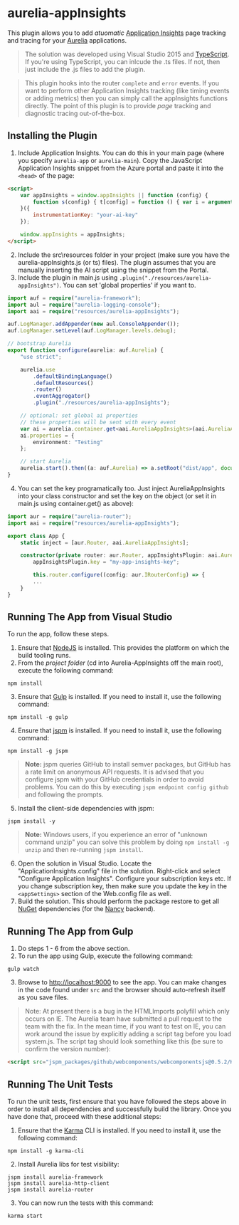 ﻿# aurelia-appInsights

This plugin allows you to add _atuomatic_ [Application Insights](http://azure.microsoft.com/en-us/documentation/articles/app-insights-web-track-usage-custom-events-metrics/) page tracking and tracing for your [Aurelia](http://www.aurelia.io/) applications.

> The solution was developed using Visual Studio 2015 and [TypeScript](http://www.typescriptlang.org/). If you're using TypeScript, you can inlcude the .ts files. If not, then just include the .js files to add the plugin.

> This plugin hooks into the router ```complete``` and ```error``` events. If you want to perform other Application Insights tracking (like timing events or adding metrics) then you can simply call the appInsights functions directly. The point of this plugin is to provide _page_ tracking and diagnostic tracing out-of-the-box.

## Installing the Plugin

1. Include Application Insights. You can do this in your main page (where you specify ```aurelia-app``` or ```aurelia-main```). Copy the JavaScript Application Insights snippet from the Azure portal and paste it into the ```<head>``` of the page:
```html
<script>
    var appInsights = window.appInsights || function (config) {
        function s(config) { t[config] = function () { var i = arguments; t.queue.push(function () { t[config].apply(t, i) }) } } var t = { config: config }, r = document, f = window, e = "script", o = r.createElement(e), i, u; for (o.src = config.url || "//az416426.vo.msecnd.net/scripts/a/ai.0.js", r.getElementsByTagName(e)[0].parentNode.appendChild(o), t.cookie = r.cookie, t.queue = [], i = ["Event", "Exception", "Metric", "PageView", "Trace"]; i.length;) s("track" + i.pop()); return config.disableExceptionTracking || (i = "onerror", s("_" + i), u = f[i], f[i] = function (config, r, f, e, o) { var s = u && u(config, r, f, e, o); return s !== !0 && t["_" + i](config, r, f, e, o), s }), t
    }({
        instrumentationKey: "your-ai-key"
    });

    window.appInsights = appInsights;
</script>
```
2. Include the src\resources folder in your project (make sure you have the aurelia-appInsights.js (or ts) files). The plugin assumes that you are manually inserting the AI script using the snippet from the Portal.
3. Include the plugin in main.js using ```.plugin("./resources/aurelia-appInsights")```. You can set 'global properties' if you want to.
```typescript
import auf = require("aurelia-framework");
import aul = require("aurelia-logging-console");
import aai = require("resources/aurelia-appInsights");

auf.LogManager.addAppender(new aul.ConsoleAppender());
auf.LogManager.setLevel(auf.LogManager.levels.debug);

// bootstrap Aurelia
export function configure(aurelia: auf.Aurelia) {
	"use strict";

	aurelia.use
		.defaultBindingLanguage()
		.defaultResources()
		.router()
		.eventAggregator()
		.plugin("./resources/aurelia-appInsights");

	// optional: set global ai properties
    // these properties will be sent with every event
	var ai = aurelia.container.get<aai.AureliaAppInsights>(aai.AureliaAppInsights);
	ai.properties = {
		environment: "Testing"
	};

	// start Aurelia
	aurelia.start().then((a: auf.Aurelia) => a.setRoot("dist/app", document.body));
}
```
4. You can set the key programatically too. Just inject AureliaAppInsights into your class constructor and set the key on the object (or set it in main.js using container.get() as above):
```typescript
import aur = require("aurelia-router");
import aai = require("resources/aurelia-appInsights");

export class App {
    static inject = [aur.Router, aai.AureliaAppInsights];

    constructor(private router: aur.Router, appInsightsPlugin: aai.AureliaAppInsights) {
		appInsightsPlugin.key = "my-app-insights-key";

        this.router.configure((config: aur.IRouterConfig) => {
        ...
    }
}
```

## Running The App from Visual Studio

To run the app, follow these steps.

1. Ensure that [NodeJS](http://nodejs.org/) is installed. This provides the platform on which the build tooling runs.
2. From the _project folder_ (cd into Aurelia-AppInsights off the main root), execute the following command:

  ```shell
  npm install
  ```
3. Ensure that [Gulp](http://gulpjs.com/) is installed. If you need to install it, use the following command:

  ```shell
  npm install -g gulp
  ```
4. Ensure that [jspm](http://jspm.io/) is installed. If you need to install it, use the following command:

  ```shell
  npm install -g jspm
  ```
  > **Note:** jspm queries GitHub to install semver packages, but GitHub has a rate limit on anonymous API requests. It is advised that you configure jspm with your GitHub credentials in order to avoid problems. You can do this by executing `jspm endpoint config github` and following the prompts.
5. Install the client-side dependencies with jspm:

  ```shell
  jspm install -y
  ```
  >**Note:** Windows users, if you experience an error of "unknown command unzip" you can solve this problem by doing `npm install -g unzip` and then re-running `jspm install`.
6. Open the solution in Visual Studio. Locate the "ApplicationInsights.config" file in the solution. Right-click and select "Configure Application Insights". Configure your subscription keys etc. If you change subscription key, then make sure you update the key in the ```<appSettings>``` section of the Web.config file as well.
7. Build the solution. This should perform the package restore to get all [NuGet](https://www.nuget.org/) dependencies (for the [Nancy](http://nancyfx.org/) backend).

## Running The App from Gulp
1. Do steps 1 - 6 from the above section.
2. To run the app using Gulp, execute the following command:

  ```shell
  gulp watch
  ```
3. Browse to [http://localhost:9000](http://localhost:9000) to see the app. You can make changes in the code found under `src` and the browser should auto-refresh itself as you save files.

> Note: At present there is a bug in the HTMLImports polyfill which only occurs on IE. The Aurelia team have submitted a pull request to the team with the fix. In the mean time, if you want to test on IE, you can work around the issue by explicitly adding a script tag before you load system.js. The script tag should look something like this (be sure to confirm the version number):

```html
<script src="jspm_packages/github/webcomponents/webcomponentsjs@0.5.2/HTMLImports.js"></script>
```

## Running The Unit Tests

To run the unit tests, first ensure that you have followed the steps above in order to install all dependencies and successfully build the library. Once you have done that, proceed with these additional steps:

1. Ensure that the [Karma](http://karma-runner.github.io/) CLI is installed. If you need to install it, use the following command:

  ```shell
  npm install -g karma-cli
  ```
2. Install Aurelia libs for test visibility:

```shell
jspm install aurelia-framework
jspm install aurelia-http-client
jspm install aurelia-router
```
3. You can now run the tests with this command:

  ```shell
  karma start
  ```